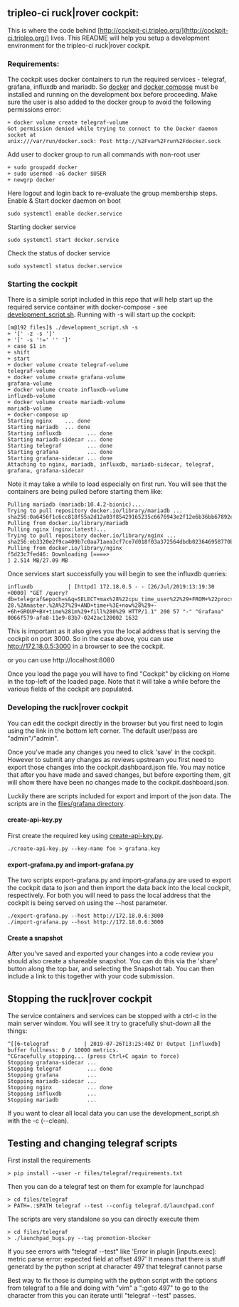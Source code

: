 ## tripleo-ci ruck|rover cockpit:

This is where the code behind
[http://cockpit-ci.tripleo.org/](http://cockpit-ci.tripleo.org/) lives. This
README will help you setup a development environment for the tripleo-ci
ruck|rover cockpit.

### Requirements:

The cockpit uses docker containers to run the required services - telegraf,
grafana, influxdb and mariadb. So [docker](https://docs.docker.com/install/)
and [docker compose](https://docs.docker.com/compose/install/) must be
installed and running on the development box before proceeding.
Make sure the user is also added to the docker group to avoid the following
permissions error:

```
+ docker volume create telegraf-volume
Got permission denied while trying to connect to the Docker daemon socket at
unix:///var/run/docker.sock: Post http://%2Fvar%2Frun%2Fdocker.sock
```
Add user to docker group to run all commands with non-root user
```
+ sudo groupadd docker
+ sudo usermod -aG docker $USER
+ newgrp docker
```
Here logout and login back to re-evaluate the group membership steps.
Enable & Start docker daemon on boot
```
sudo systemctl enable docker.service
```
Starting docker service
```
sudo systemctl start docker.service
```

Check the status of docker service
```
sudo systemctl status docker.service
```

### Starting the cockpit

There is a simiple script included in this repo that will help start up the
required service container with docker-compose - see
[development_script.sh](https://github.com/rdo-infra/ci-config/blob/master/ci-scripts/infra-setup/roles/rrcockpit/files/development_script.sh). Running with -s will start up the
cockpit:

```
[m@192 files]$ ./development_script.sh -s
+ '[' -z -s ']'
+ '[' -s '!=' '' ']'
+ case $1 in
+ shift
+ start
+ docker volume create telegraf-volume
telegraf-volume
+ docker volume create grafana-volume
grafana-volume
+ docker volume create influxdb-volume
influxdb-volume
+ docker volume create mariadb-volume
mariadb-volume
+ docker-compose up
Starting nginx    ... done
Starting mariadb  ... done
Starting influxdb        ... done
Starting mariadb-sidecar ... done
Starting telegraf        ... done
Starting grafana         ... done
Starting grafana-sidecar ... done
Attaching to nginx, mariadb, influxdb, mariadb-sidecar, telegraf, grafana, grafana-sidecar
```

Note it may take a while to load especially on first run. You will see that the
containers are being pulled before starting them like:

```
Pulling mariadb (mariadb:10.4.2-bionic)...
Trying to pull repository docker.io/library/mariadb ...
sha256:0a6456f1c6cc818f55a2d12a03f85429165235c6676943e2f12e6b36bb67892e: Pulling from docker.io/library/mariadb
Pulling nginx (nginx:latest)...
Trying to pull repository docker.io/library/nginx ...
sha256:eb3320e2f9ca409b7c0aa71aea3cf7ce7d018f03a372564dbdb023646958770b: Pulling from docker.io/library/nginx
f5d23c7fed46: Downloading [====>                                              ] 2.514 MB/27.09 MB
```
Once services start successfully you will begin to see the influxdb queries:

```
influxdb           | [httpd] 172.18.0.5 - - [26/Jul/2019:13:19:30 +0000] "GET /query?db=telegraf&epoch=s&q=SELECT+max%28%22cpu_time_user%22%29+FROM+%22procstat%22+WHERE+%28%22host%22+%3D+%27promoter%27+AND+%22pattern%22+%3D+%27%5Epython.%2Adlrnapi_promoter.py+.%2AFedora-28.%2Amaster.%2A%27%29+AND+time+%3E+now%28%29+-+6h+GROUP+BY+time%281m%29+fill%280%29 HTTP/1.1" 200 57 "-" "Grafana" 0066f579-afa8-11e9-83b7-0242ac120002 1632
```

This is important as it also gives you the local address that is serving the
cockpit on port 3000. So in the case above, you can use http://172.18.0.5:3000
in a browser to see the cockpit.

or you can use http://localhost:8080

Once you load the page you will have to find "Cockpit" by clicking on Home in
the top-left of the loaded page. Note that it will take a while before the
various fields of the cockpit are populated.

### Developing the ruck|rover cockpit

You can edit the cockpit directly in the browser but you first need to login
using the link in the bottom left corner. The default user/pass are
"admin"/"admin".

Once you've made any changes you need to click 'save' in the cockpit. However
to submit any changes as reviews upstream you first need to export those
changes into the cockpit.dashboard.json file. You may notice that after you
have made and saved changes, but before exporting them, git will show there
have been no changes made to the cockpit.dashboard.json.

Luckily there are scripts included for export and import of the json data. The
scripts are in the [files/grafana directory](https://github.com/rdo-infra/ci-config/tree/master/ci-scripts/infra-setup/roles/rrcockpit/files/grafana).

#### create-api-key.py

First create the required key using [create-api-key.py](https://github.com/rdo-infra/ci-config/blob/master/ci-scripts/infra-setup/roles/rrcockpit/files/grafana/create-api-key.py).

```
./create-api-key.py --key-name foo > grafana.key
```

#### export-grafana.py and import-grafana.py

The two scripts export-grafana.py and import-grafana.py are used to export the
cockpit data to json and then import the data back into the local cockpit,
respectively. For both you will need to pass the local address that the
cockpit is being served on using the --host parameter.

```
./export-grafana.py --host http://172.18.0.6:3000
./import-grafana.py --host http://172.18.0.6:3000
```

#### Create a snapshot

After you've saved and exported your changes into a code review you should
also create a shareable snapshot. You can do this via the 'share' button along
the top bar, and selecting the Snapshot tab. You can then include a link to
this together with your code submission.

## Stopping the ruck|rover cockpit

The service containers and services can be stopped with a ctrl-c in the main
server window. You will see it try to gracefully shut-down all the things:

```
^[[6~telegraf           | 2019-07-26T13:25:40Z D! Output [influxdb] buffer fullness: 0 / 10000 metrics.
^CGracefully stopping... (press Ctrl+C again to force)
Stopping grafana-sidecar ...
Stopping telegraf        ... done
Stopping grafana         ...
Stopping mariadb-sidecar ...
Stopping nginx           ... done
Stopping influxdb        ...
Stopping mariadb         ...

```

If you want to clear all local data you can use the development_script.sh with
the -c (--clean).

## Testing and changing telegraf scripts

First install the requirements
```
> pip install --user -r files/telegraf/requirements.txt
```
Then you can do a telegraf test on them for example for launchpad
```
> cd files/telegraf
> PATH=.:$PATH telegraf --test --config telegraf.d/launchpad.conf
```
The scripts are very standalone so you can directly execute them
```
> cd files/telegraf
> ./launchpad_bugs.py --tag promotion-blocker
```
If you see errors with "telegraf --test" like
'Error in plugin [inputs.exec]: metric parse error: expected field at offset 497'
It means that there is stuff generatd by the python script at character 497
that telegraf cannot parse

Best way to fix those is dumping with the python script with the options from
telegraf to a file and doing with "vim" a ":goto 497" to go to the character
from this you can iterate until "telegraf --test" passes.
